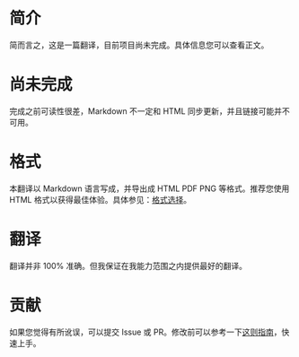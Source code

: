 # 简介

简而言之，这是一篇翻译，目前项目尚未完成。具体信息您可以查看正文。

# 尚未完成

完成之前可读性很差，Markdown 不一定和 HTML 同步更新，并且链接可能并不可用。

# 格式

本翻译以 Markdown 语言写成，并导出成 HTML PDF PNG 等格式。推荐您使用 HTML 格式以获得最佳体验。具体参见：[格式选择](格式选择.md)。

# 翻译

翻译并非 100% 准确。但我保证在我能力范围之内提供最好的翻译。

# 贡献

如果您觉得有所讹误，可以提交 Issue 或 PR。修改前可以参考一下[这则指南](贡献指南.md)，快速上手。